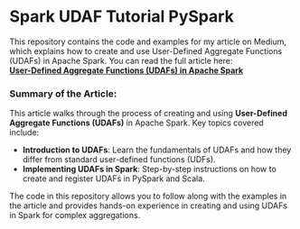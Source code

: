# Spark UDAF Tutorial PySpark

This repository contains the code and examples for my article on Medium, which explains how to create and use User-Defined Aggregate Functions (UDAFs) in Apache Spark. You can read the full article here:  
[**User-Defined Aggregate Functions (UDAFs) in Apache Spark**](https://medium.com/@suffyan.asad1/user-defined-aggregate-functions-udafs-in-apache-spark-ba373183cbc1)

### Summary of the Article:

This article walks through the process of creating and using **User-Defined Aggregate Functions (UDAFs)** in Apache Spark. Key topics covered include:

- **Introduction to UDAFs**: Learn the fundamentals of UDAFs and how they differ from standard user-defined functions (UDFs).
- **Implementing UDAFs in Spark**: Step-by-step instructions on how to create and register UDAFs in PySpark and Scala.

The code in this repository allows you to follow along with the examples in the article and provides hands-on experience in creating and using UDAFs in Spark for complex aggregations.
